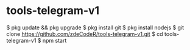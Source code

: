 # tools-telegram-v1

$ pkg update && pkg upgrade
$ pkg install git
$ pkg install nodejs
$ git clone https://github.com/zdeCodeR/tools-telegram-v1.git
$ cd tools-telegram-v1
$ npm start